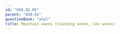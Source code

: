 ```yaml
---
id: "050.02.05"
parent: "050.02"
questionBank: "atpl"
title: Mountain waves (standing waves, lee waves)
---
```

